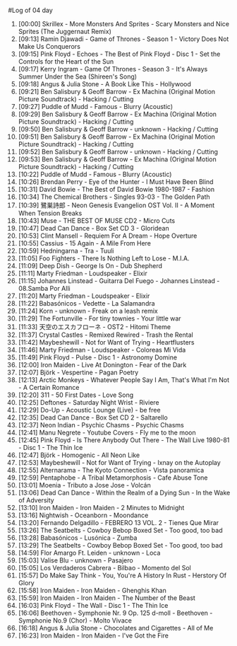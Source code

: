 #Log of 04 day

1. [00:00] Skrillex - More Monsters And Sprites - Scary Monsters and Nice Sprites (The Juggernaut Remix)
1. [09:13] Ramin Djawadi - Game of Thrones - Season 1 - Victory Does Not Make Us Conquerors
1. [09:15] Pink Floyd - Echoes - The Best of Pink Floyd - Disc 1 - Set the Controls for the Heart of the Sun
1. [09:17] Kerry Ingram - Game Of Thrones - Season 3 - It's Always Summer Under the Sea (Shireen's Song)
1. [09:18] Angus & Julia Stone - A Book Like This - Hollywood
1. [09:21] Ben Salisbury & Geoff Barrow - Ex Machina (Original Motion Picture Soundtrack) - Hacking / Cutting
1. [09:27] Puddle of Mudd - Famous - Blurry (Acoustic)
1. [09:29] Ben Salisbury & Geoff Barrow - Ex Machina (Original Motion Picture Soundtrack) - Hacking / Cutting
1. [09:50] Ben Salisbury & Geoff Barrow - unknown - Hacking / Cutting
1. [09:51] Ben Salisbury & Geoff Barrow - Ex Machina (Original Motion Picture Soundtrack) - Hacking / Cutting
1. [09:52] Ben Salisbury & Geoff Barrow - unknown - Hacking / Cutting
1. [09:53] Ben Salisbury & Geoff Barrow - Ex Machina (Original Motion Picture Soundtrack) - Hacking / Cutting
1. [10:22] Puddle of Mudd - Famous - Blurry (Acoustic)
1. [10:26] Brendan Perry - Eye of the Hunter - I Must Have Been Blind
1. [10:31] David Bowie - The Best of David Bowie 1980-1987 - Fashion
1. [10:34] The Chemical Brothers - Singles 93-03 - The Golden Path
1. [10:39] 鷺巣詩郎 - Neon Genesis Evangelion OST Vol. II - A Moment When Tension Breaks
1. [10:43] Muse - THE BEST OF MUSE CD2 - Micro Cuts
1. [10:47] Dead Can Dance - Box Set CD 3 - Gloridean
1. [10:53] Clint Mansell - Requiem For A Dream - Hope Overture
1. [10:55] Cassius - 15 Again - A Mile From Here
1. [10:59] Hedningarna - Tra - Tuuli
1. [11:05] Foo Fighters - There Is Nothing Left to Lose - M.I.A.
1. [11:09] Deep Dish - George Is On - Dub Shepherd
1. [11:11] Marty Friedman - Loudspeaker - Elixir
1. [11:15] Johannes Linstead - Guitarra Del Fuego - Johannes Linstead - 08.Samba Por Alli
1. [11:20] Marty Friedman - Loudspeaker - Elixir
1. [11:22] Babasónicos - Vedette - La Salamandra
1. [11:24] Korn - unknown - Freak on a leash remix
1. [11:29] The Fortunville - For tiny townies - Your little war
1. [11:33] 天空のエスカフローネ - OST2 - Hitomi Theme
1. [11:37] Crystal Castles - Remixed Rewired - Trash the Rental
1. [11:42] Maybeshewill - Not for Want of Trying - Heartflusters
1. [11:46] Marty Friedman - Loudspeaker - Coloreas Mi Vida
1. [11:49] Pink Floyd - Pulse - Disc 1 - Astronomy Domine
1. [12:00] Iron Maiden - Live At Donington - Fear of the Dark
1. [12:07] Björk - Vespertine - Pagan Poetry
1. [12:13] Arctic Monkeys - Whatever People Say I Am, That's What I'm Not - A Certain Romance
1. [12:20] 311 - 50 First Dates - Love Song
1. [12:25] Deftones - Saturday Night Wrist - Riviere
1. [12:29] Do-Up - Acoustic Lounge (Live) - be free
1. [12:35] Dead Can Dance - Box Set CD 2 - Saltarello
1. [12:37] Neon Indian - Psychic Chasms - Psychic Chasms
1. [12:41] Manu Negrete - Youtube Covers - Fly me to the moon
1. [12:45] Pink Floyd - Is There Anybody Out There - The Wall Live 1980-81 - Disc 1 - The Thin Ice
1. [12:47] Björk - Homogenic - All Neon Like
1. [12:53] Maybeshewill - Not for Want of Trying - Ixnay on the Autoplay
1. [12:55] Alternarama - The Kyoto Connection - Vista panoramica
1. [12:59] Pentaphobe - A Tribal Metamorphosis - Cafe Abuse Tone
1. [13:01] Moenia - Tributo a Jose Jose - Volcán
1. [13:06] Dead Can Dance - Within the Realm of a Dying Sun - In the Wake of Adversity
1. [13:10] Iron Maiden - Iron Maiden - 2 Minutes to Midnight
1. [13:16] Nightwish - Oceanborn - Moondance
1. [13:20] Fernando Delgadillo - FEBRERO 13 VOL. 2 - Tienes Que Mirar
1. [13:26] The Seatbelts - Cowboy Bebop Boxed Set - Too good, too bad
1. [13:28] Babasónicos - Lusónica - Zumba
1. [13:29] The Seatbelts - Cowboy Bebop Boxed Set - Too good, too bad
1. [14:59] Flor Amargo Ft. Leiden - unknown - Loca
1. [15:03] Valise Blu - unknown - Pasajero
1. [15:05] Los Verdaderos Cabrera - Bilbao - Momento del Sol
1. [15:57] Do Make Say Think - You, You're A History In Rust - Herstory Of Glory
1. [15:58] Iron Maiden - Iron Maiden - Ghenghis Khan
1. [15:59] Iron Maiden - Iron Maiden - The Number of the Beast
1. [16:03] Pink Floyd - The Wall - Disc 1 - The Thin Ice
1. [16:06] Beethoven - Symphonie Nr. 9 Op. 125 d-moll - Beethoven - Symphonie No.9 (Chor) - Molto Vivace
1. [16:18] Angus & Julia Stone - Chocolates and Cigarettes - All of Me
1. [16:23] Iron Maiden - Iron Maiden - I've Got the Fire
